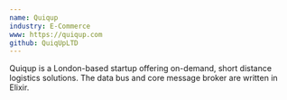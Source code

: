 ```yaml
---
name: Quiqup
industry: E-Commerce
www: https://quiqup.com
github: QuiqUpLTD
---
```

Quiqup is a London-based startup offering on-demand, short distance logistics solutions. The data bus and core message broker are written in Elixir.
